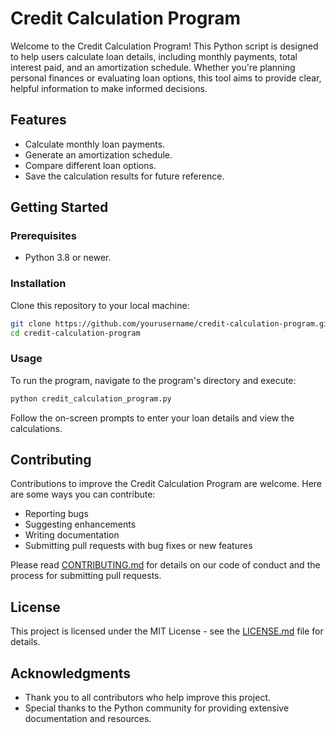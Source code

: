 
# Credit Calculation Program

Welcome to the Credit Calculation Program! This Python script is designed to help users calculate loan details, including monthly payments, total interest paid, and an amortization schedule. Whether you're planning personal finances or evaluating loan options, this tool aims to provide clear, helpful information to make informed decisions.

## Features

- Calculate monthly loan payments.
- Generate an amortization schedule.
- Compare different loan options.
- Save the calculation results for future reference.

## Getting Started

### Prerequisites

- Python 3.8 or newer.

### Installation

Clone this repository to your local machine:

```bash
git clone https://github.com/yourusername/credit-calculation-program.git
cd credit-calculation-program
```

### Usage

To run the program, navigate to the program's directory and execute:

```bash
python credit_calculation_program.py
```

Follow the on-screen prompts to enter your loan details and view the calculations.

## Contributing

Contributions to improve the Credit Calculation Program are welcome. Here are some ways you can contribute:

- Reporting bugs
- Suggesting enhancements
- Writing documentation
- Submitting pull requests with bug fixes or new features

Please read [CONTRIBUTING.md](CONTRIBUTING.md) for details on our code of conduct and the process for submitting pull requests.

## License

This project is licensed under the MIT License - see the [LICENSE.md](LICENSE.md) file for details.

## Acknowledgments

- Thank you to all contributors who help improve this project.
- Special thanks to the Python community for providing extensive documentation and resources.
